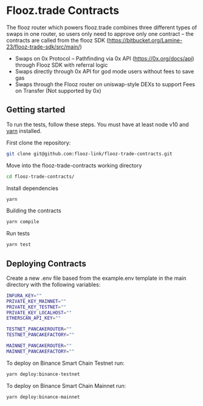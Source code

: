 # Flooz.trade Contracts

The flooz router which powers flooz.trade combines three different types of swaps in one router, so users only need to approve only one contract – the contracts are called from the flooz SDK (https://bitbucket.org/Lamine-23/flooz-trade-sdk/src/main/)

 - Swaps on 0x Protocol – Pathfinding via 0x API (https://0x.org/docs/api) through Flooz SDK with referral logic
 - Swaps directly through 0x API for god mode users without fees to save gas
 - Swaps through the Flooz router on uniswap-style DEXs to support Fees on Transfer (Not supported by 0x)

## Getting started
To run the tests, follow these steps. You must have at least node v10 and [yarn](https://yarnpkg.com/) installed.

First clone the repository:

```sh
git clone git@github.com:flooz-link/flooz-trade-contracts.git
```

Move into the flooz-trade-contracts working directory

```sh
cd flooz-trade-contracts/
```

Install dependencies

```sh
yarn
```

Building the contracts

```sh
yarn compile
```

Run tests

```sh
yarn test
```

## Deploying Contracts

Create a new .env file based from the example.env template in the main directory with the following variables:

```sh
INFURA_KEY=""
PRIVATE_KEY_MAINNET=""
PRIVATE_KEY_TESTNET=""
PRIVATE_KEY_LOCALHOST=""
ETHERSCAN_API_KEY=""

TESTNET_PANCAKEROUTER=""
TESTNET_PANCAKEFACTORY=""

MAINNET_PANCAKEROUTER=""
MAINNET_PANCAKEFACTORY=""
```

To deploy on Binance Smart Chain Testnet run:
```sh
yarn deploy:binance-testnet
```

To deploy on Binance Smart Chain Mainnet run:
```sh
yarn deploy:binance-mainnet
```